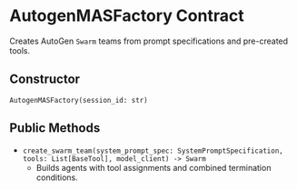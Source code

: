 # AutogenMASFactory Contract

Creates AutoGen `Swarm` teams from prompt specifications and pre-created tools.

## Constructor
`AutogenMASFactory(session_id: str)`

## Public Methods
- `create_swarm_team(system_prompt_spec: SystemPromptSpecification, tools: List[BaseTool], model_client) -> Swarm`
  - Builds agents with tool assignments and combined termination conditions.

